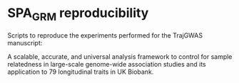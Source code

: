 # SPA<sub>GRM</sub> reproducibility
Scripts to reproduce the experiments performed for the TrajGWAS manuscript:

A scalable, accurate, and universal analysis framework to control for sample relatedness in large-scale genome-wide association studies and its application to 79 longitudinal traits in UK Biobank.
